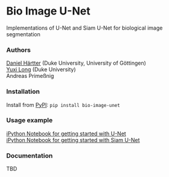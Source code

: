 # Bio Image U-Net

Implementations of U-Net and Siam U-Net for biological image segmentation

### Authors
[Daniel Härtter](mailto:daniel.haertter@duke.edu) (Duke University, University of Göttingen) \
[Yuxi Long](mailto:longyuxi@live.com) (Duke University) \
Andreas Primeßnig

### Installation
Install from [PyPI](https://pypi.org/project/bio-image-unet/): `pip install bio-image-unet`

### Usage example
[iPython Notebook for getting started with U-Net](https://github.com/danihae/bio-image-unet/blob/master/using_unet.ipynb) \
[iPython Notebook for getting started with Siam U-Net](https://github.com/danihae/bio-image-unet/blob/master/using_siam_unet.ipynb)

### Documentation

TBD
